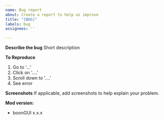 ```yaml
---
name: Bug report
about: Create a report to help us improve
title: "[BUG]"
labels: bug
assignees: ''

---
```


**Describe the bug**
Short description

**To Reproduce**
1. Go to '...'
2. Click on '....'
3. Scroll down to '....'
4. See error

**Screenshots**
If applicable, add screenshots to help explain your problem.

**Mod version:**
 - boonGUI x.x.x
